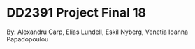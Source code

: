 # DD2391 Project Final 18

By: Alexandru Carp, Elias Lundell, Eskil Nyberg, Venetia Ioanna Papadopoulou
